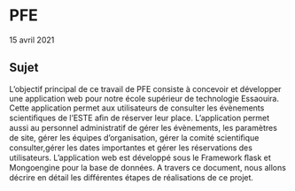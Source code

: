 # PFE
15 avril 2021
## Sujet
L’objectif principal de ce travail de PFE consiste à concevoir et développer une application web pour notre école supérieur de technologie Essaouira. Cette application permet aux utilisateurs de consulter les évènements scientiﬁques de l’ESTE aﬁn de réserver leur place. L’application permet aussi au personnel administratif de gérer les évènements, les paramètres de site, gérer les équipes d’organisation, gérer la comité scientiﬁque consulter,gérer les dates importantes et gérer les réservations des utilisateurs. L’application web est développé sous le Framework ﬂask et Mongoengine pour la base de données. A travers ce document, nous allons décrire en détail les diﬀérentes étapes de réalisations de ce projet.
